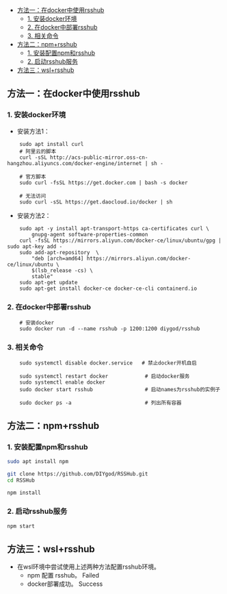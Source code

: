 - [方法一：在docker中使用rsshub](#方法一在docker中使用rsshub)
  - [1. 安装docker环境](#1-安装docker环境)
  - [2. 在docker中部署rsshub](#2-在docker中部署rsshub)
  - [3. 相关命令](#3-相关命令)
- [方法二：npm+rsshub](#方法二npmrsshub)
  - [1. 安装配置npm和rsshub](#1-安装配置npm和rsshub)
  - [2. 启动rsshub服务](#2-启动rsshub服务)
- [方法三：wsl+rsshub](#方法三wslrsshub)


## 方法一：在docker中使用rsshub

### 1. 安装docker环境

+ 安装方法1：
    
```shell
    sudo apt install curl
    # 阿里云的脚本
    curl -sSL http://acs-public-mirror.oss-cn-hangzhou.aliyuncs.com/docker-engine/internet | sh -

    # 官方脚本
    sudo curl -fsSL https://get.docker.com | bash -s docker

    # 无法访问
    sudo curl -sSL https://get.daocloud.io/docker | sh
```

+ 安装方法2：

```shell
    sudo apt -y install apt-transport-https ca-certificates curl \
        gnupg-agent software-properties-common
    curl -fsSL https://mirrors.aliyun.com/docker-ce/linux/ubuntu/gpg | sudo apt-key add -
    sudo add-apt-repository  \
        "deb [arch=amd64] https://mirrors.aliyun.com/docker-ce/linux/ubuntu \
        $(lsb_release -cs) \
        stable"
    sudo apt-get update
    sudo apt-get install docker-ce docker-ce-cli containerd.io
```

### 2. 在docker中部署rsshub

```shell
    # 安装docker
    sudo docker run -d --name rsshub -p 1200:1200 diygod/rsshub
```

### 3. 相关命令

```shell
    sudo systemctl disable docker.service   # 禁止docker开机自启

    sudo systemctl restart docker            # 启动docker服务
    sudo systemctl enable docker
    sudo docker start rsshub                 # 启动names为rsshub的实例子

    sudo docker ps -a                        # 列出所有容器
```

## 方法二：npm+rsshub

### 1. 安装配置npm和rsshub

```bash
sudo apt install npm

git clone https://github.com/DIYgod/RSSHub.git
cd RSSHub

npm install
```

### 2. 启动rsshub服务

```bash
npm start
```

## 方法三：wsl+rsshub

- 在wsl环境中尝试使用上述两种方法配置rsshub环境。  
  - npm 配置 rsshub。       Failed
  - docker部署成功。      Success
